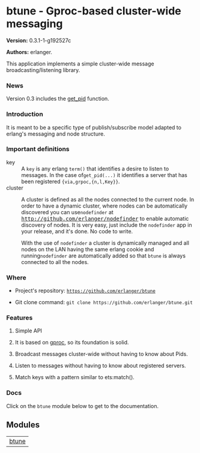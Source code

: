 

# btune - Gproc-based cluster-wide messaging #

__Version:__ 0.3.1-1-g192527c

__Authors:__ erlanger.

This application implements a simple cluster-wide message broadcasting/listening
library.


### <a name="News">News</a> ###

Version 0.3 includes the [get_pid](https://github.com/erlanger/btune/blob/master/doc/btune.md#get_pid-2) function.


### <a name="Introduction">Introduction</a> ###

It is meant to be a specific type of publish/subscribe model adapted to erlang's
messaging and node structure.


### <a name="Important_definitions">Important definitions</a> ###



<dt>key</dt>



<dd> A <code>key</code> is any erlang <code>term()</code> that identifies
        a desire to listen to messages. In the case of<code>get_pid(...)</code> it identifies a server
        that has been registered <code>{via,grpoc,{n,l,Key}}</code>.</dd>



<dt>cluster</dt>



<dd><p> A cluster is defined as all the nodes connected to
        the current node. In order to have a dynamic cluster,
        where nodes can be automatically discovered you can use<code>nodefinder</code> at <a href="http://github.com/erlanger/nodefinder" target="_top"><tt>http://github.com/erlanger/nodefinder</tt></a>
        to enable automatic discovery of nodes. It is very easy,
        just include the <code>nodefinder</code> app in your release, and
it's done. No code to write.</p>With the use of <code>nodefinder</code> a cluster is dynamically managed
        and all nodes on the LAN having the same erlang cookie and running<code>nodefinder</code> are automatically added so that <code>btune</code> is always 
        connected to all the nodes.</dd>




### <a name="Where">Where</a> ###

* Project's repository: [`https://github.com/erlanger/btune`](https://github.com/erlanger/btune)

* Git clone command: `git clone https://github.com/erlanger/btune.git`



### <a name="Features">Features</a> ###

1. Simple API

1. It is based on [gproc](https://github.com/uwiger/gproc), so its foundation is solid.

1. Broadcast messages cluster-wide without having to know about Pids.

1. Listen to messages without having to know about registered servers.

1. Match keys with a pattern similar to ets:match().



### <a name="Docs">Docs</a> ###
Click on the `btune` module below to get to the documentation.

## Modules ##


<table width="100%" border="0" summary="list of modules">
<tr><td><a href="http://github.com/erlanger/btune/blob/master/doc/btune.md" class="module">btune</a></td></tr></table>

